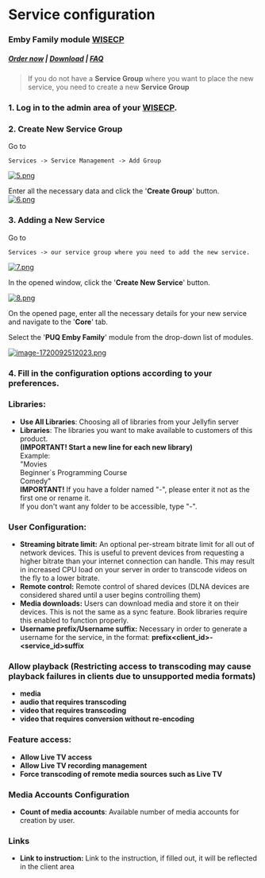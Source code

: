 # Service configuration

### Emby Family module **[WISECP](https://puqcloud.com/link.php?id=78)** 

##### [Order now](https://puqcloud.com/index.php?rp=/store/wisecp-module-emby-family) | [Download](https://download.puqcloud.com/WISECP/Product/PUQ_WISECP-Emby-Family/) | [FAQ](https://faq.puqcloud.com/)

>If you do not have a **Service Group** where you want to place the new service, you need to create a new **Service Group**

### 1. Log in to the admin area of your **[WISECP](https://puqcloud.com/link.php?id=78)**.

### 2. Create New Service Group

Go to

```
Services -> Service Management -> Add Group
```

[![5.png](https://doc.puq.info/uploads/images/gallery/2023-11/scaled-1680-/32b5.png)](https://doc.puq.info/uploads/images/gallery/2023-11/32b5.png)

Enter all the necessary data and click the '**Create Group**' button.  
[![6.png](https://doc.puq.info/uploads/images/gallery/2023-11/scaled-1680-/yDd6.png)](https://doc.puq.info/uploads/images/gallery/2023-11/yDd6.png)

### 3. Adding a New Service  

Go to

```
Services -> our service group where you need to add the new service.
```

[![7.png](https://doc.puq.info/uploads/images/gallery/2023-11/scaled-1680-/Shg7.png)](https://doc.puq.info/uploads/images/gallery/2023-11/Shg7.png)

In the opened window, click the '**Create New Service**' button.

[![8.png](https://doc.puq.info/uploads/images/gallery/2023-11/scaled-1680-/auQ8.png)](https://doc.puq.info/uploads/images/gallery/2023-11/auQ8.png)

On the opened page, enter all the necessary details for your new service and navigate to the '**Core**' tab.  
  
Select the '**PUQ Emby Family**' module from the drop-down list of modules.

[![image-1720092512023.png](https://doc.puq.info/uploads/images/gallery/2024-07/scaled-1680-/image-1720092512023.png)](https://doc.puq.info/uploads/images/gallery/2024-07/image-1720092512023.png)

### 4. Fill in the configuration options according to your preferences.

### Libraries:

- **Use All Libraries**: Choosing all of libraries from your Jellyfin server
- **Libraries**: The libraries you want to make available to customers of this product.  
     **(IMPORTANT! Start a new line for each new library)**  
    Example:  
    "Movies  
    Beginner`s Programming Course  
    Comedy"  
     **IMPORTANT!** If you have a folder named "-", please enter it not as the first one or rename it.  
    If you don't want any folder to be accessible, type "-".

### User Configuration:

- **Streaming bitrate limit:** An optional per-stream bitrate limit for all out of network devices. This is useful to prevent devices from requesting a higher bitrate than your internet connection can handle. This may result in increased CPU load on your server in order to transcode videos on the fly to a lower bitrate.
- **Remote control:** Remote control of shared devices (DLNA devices are considered shared until a user begins controlling them)
- **Media downloads:** Users can download media and store it on their devices. This is not the same as a sync feature. Book libraries require this enabled to function properly.
- **Username prefix/Username suffix:** Necessary in order to generate a username for the service, in the format: **prefix&lt;client\_id&gt;-&lt;service\_id&gt;suffix**

### Allow playback (Restricting access to transcoding may cause playback failures in clients due to unsupported media formats)

- **media**
- **audio that requires transcoding**
- **video that requires transcoding**
- **video that requires conversion without re-encoding**

### Feature access:

- **Allow Live TV access**
- **Allow Live TV recording management**
- **Force transcoding of remote media sources such as Live TV**

### Media Accounts Configuration

- **Count of media accounts**: Available number of media accounts for creation by user.

### Links

- **Link to instruction:** Link to the instruction, if filled out, it will be reflected in the client area
